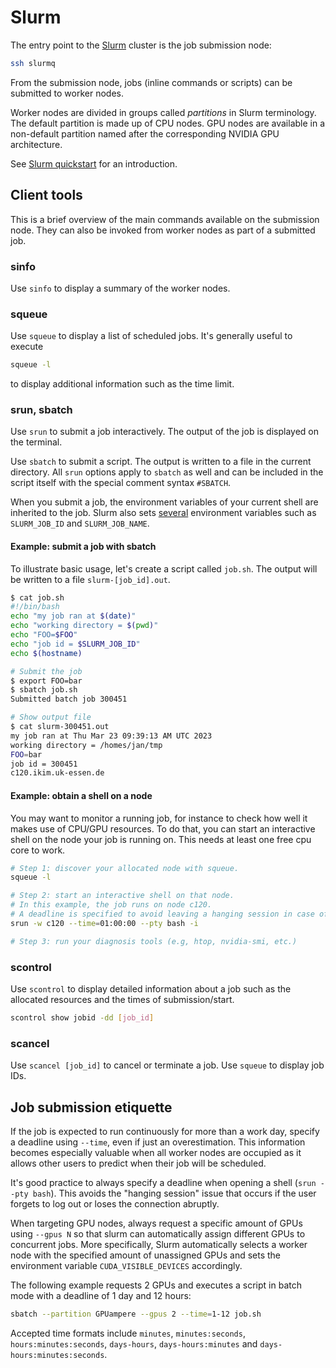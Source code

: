 # Slurm

The entry point to the [Slurm][slurm-homepage] cluster is the job submission node:

```sh
ssh slurmq
```

From the submission node, jobs (inline commands or scripts) can be submitted to worker nodes.

Worker nodes are divided in groups called _partitions_ in Slurm terminology. The default partition is made up of CPU nodes. GPU nodes are available in a non-default partition named after the corresponding NVIDIA GPU architecture.

See [Slurm quickstart][slurm-quickstart] for an introduction.

## Client tools

This is a brief overview of the main commands available on the submission node. They can also be invoked from worker nodes as part of a submitted job.

### sinfo

Use `sinfo` to display a summary of the worker nodes.

### squeue

Use `squeue` to display a list of scheduled jobs. It's generally useful to execute

```sh
squeue -l
```

to display additional information such as the time limit.

### srun, sbatch

Use `srun` to submit a job interactively. The output of the job is displayed on the terminal.

Use `sbatch` to submit a script. The output is written to a file in the current directory. All `srun` options apply to `sbatch` as well and can be included in the script itself with the special comment syntax `#SBATCH`.

When you submit a job, the environment variables of your current shell are inherited to the job. Slurm also sets [several][sbatch-env] environment variables such as `SLURM_JOB_ID` and `SLURM_JOB_NAME`.

#### Example: submit a job with sbatch

To illustrate basic usage, let's create a script called `job.sh`. The output will be written to a file `slurm-[job_id].out`.

```sh
$ cat job.sh
#!/bin/bash
echo "my job ran at $(date)"
echo "working directory = $(pwd)"
echo "FOO=$FOO"
echo "job id = $SLURM_JOB_ID"
echo $(hostname)
```

```sh
# Submit the job
$ export FOO=bar
$ sbatch job.sh
Submitted batch job 300451

# Show output file
$ cat slurm-300451.out
my job ran at Thu Mar 23 09:39:13 AM UTC 2023
working directory = /homes/jan/tmp
FOO=bar
job id = 300451
c120.ikim.uk-essen.de
```

#### Example: obtain a shell on a node

You may want to monitor a running job, for instance to check how well it makes use of CPU/GPU resources. To do that, you can start an interactive shell on the node your job is running on. This needs at least one free cpu core to work.

```sh
# Step 1: discover your allocated node with squeue.
squeue -l

# Step 2: start an interactive shell on that node.
# In this example, the job runs on node c120.
# A deadline is specified to avoid leaving a hanging session in case of an abrupt loss of connection.
srun -w c120 --time=01:00:00 --pty bash -i

# Step 3: run your diagnosis tools (e.g, htop, nvidia-smi, etc.)
```

### scontrol

Use `scontrol` to display detailed information about a job such as the allocated resources and the times of submission/start.

```sh
scontrol show jobid -dd [job_id]
```

### scancel

Use `scancel [job_id]` to cancel or terminate a job. Use `squeue` to display job IDs.

## Job submission etiquette

If the job is expected to run continuously for more than a work day, specify a deadline using `--time`, even if just an overestimation. This information becomes especially valuable when all worker nodes are occupied as it allows other users to predict when their job will be scheduled.

It's good practice to always specify a deadline when opening a shell (`srun --pty bash`). This avoids the "hanging session" issue that occurs if the user forgets to log out or loses the connection abruptly.

When targeting GPU nodes, always request a specific amount of GPUs using `--gpus N` so that slurm can automatically assign different GPUs to concurrent jobs. More specifically, Slurm automatically selects a worker node with the specified amount of unassigned GPUs and sets the environment variable `CUDA_VISIBLE_DEVICES` accordingly.

The following example requests 2 GPUs and executes a script in batch mode with a deadline of 1 day and 12 hours:

```sh
sbatch --partition GPUampere --gpus 2 --time=1-12 job.sh
```

Accepted time formats include `minutes`, `minutes:seconds`, `hours:minutes:seconds`, `days-hours`, `days-hours:minutes` and `days-hours:minutes:seconds`.

[slurm-homepage]: https://slurm.schedmd.com
[slurm-quickstart]: https://slurm.schedmd.com/quickstart.html
[sbatch-env]: https://slurm.schedmd.com/sbatch.html#SECTION_OUTPUT-ENVIRONMENT-VARIABLES
